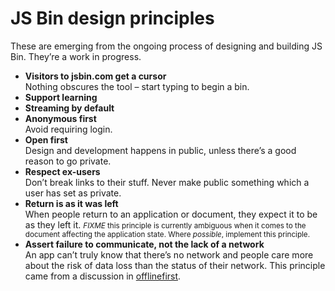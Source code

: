# JS Bin design principles

These are emerging from the ongoing process of designing and building JS Bin. They’re a work in progress.

- **Visitors to jsbin.com get a cursor**  
  Nothing obscures the tool – start typing to begin a bin.
- **Support learning**
- **Streaming by default**
- **Anonymous first**  
  Avoid requiring login.
- **Open first**  
  Design and development happens in public, unless there’s a good reason to go private.
- **Respect ex-users**  
  Don’t break links to their stuff. Never make public something which a user has set as private.
- **Return is as it was left**  
  When people return to an application or document, they expect it to be as they left it.
  <small>*FIXME* this principle is currently ambiguous when it comes to the document affecting the application state. Where *possible*, implement this principle.</small>
- **Assert failure to communicate, not the lack of a network**  
  An app can’t truly know that there’s no network and people care more about the risk of data loss than the status of their network. This principle came from a discussion in [offlinefirst](https://github.com/offlinefirst/research/issues/10#issuecomment-34654691).
